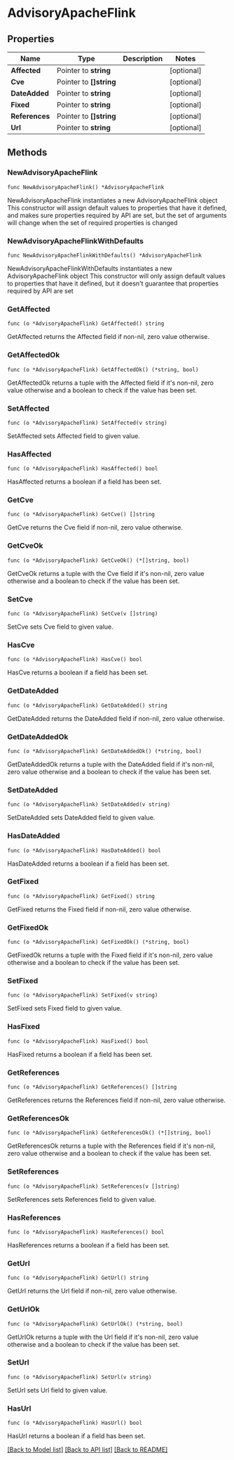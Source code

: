 # AdvisoryApacheFlink

## Properties

Name | Type | Description | Notes
------------ | ------------- | ------------- | -------------
**Affected** | Pointer to **string** |  | [optional] 
**Cve** | Pointer to **[]string** |  | [optional] 
**DateAdded** | Pointer to **string** |  | [optional] 
**Fixed** | Pointer to **string** |  | [optional] 
**References** | Pointer to **[]string** |  | [optional] 
**Url** | Pointer to **string** |  | [optional] 

## Methods

### NewAdvisoryApacheFlink

`func NewAdvisoryApacheFlink() *AdvisoryApacheFlink`

NewAdvisoryApacheFlink instantiates a new AdvisoryApacheFlink object
This constructor will assign default values to properties that have it defined,
and makes sure properties required by API are set, but the set of arguments
will change when the set of required properties is changed

### NewAdvisoryApacheFlinkWithDefaults

`func NewAdvisoryApacheFlinkWithDefaults() *AdvisoryApacheFlink`

NewAdvisoryApacheFlinkWithDefaults instantiates a new AdvisoryApacheFlink object
This constructor will only assign default values to properties that have it defined,
but it doesn't guarantee that properties required by API are set

### GetAffected

`func (o *AdvisoryApacheFlink) GetAffected() string`

GetAffected returns the Affected field if non-nil, zero value otherwise.

### GetAffectedOk

`func (o *AdvisoryApacheFlink) GetAffectedOk() (*string, bool)`

GetAffectedOk returns a tuple with the Affected field if it's non-nil, zero value otherwise
and a boolean to check if the value has been set.

### SetAffected

`func (o *AdvisoryApacheFlink) SetAffected(v string)`

SetAffected sets Affected field to given value.

### HasAffected

`func (o *AdvisoryApacheFlink) HasAffected() bool`

HasAffected returns a boolean if a field has been set.

### GetCve

`func (o *AdvisoryApacheFlink) GetCve() []string`

GetCve returns the Cve field if non-nil, zero value otherwise.

### GetCveOk

`func (o *AdvisoryApacheFlink) GetCveOk() (*[]string, bool)`

GetCveOk returns a tuple with the Cve field if it's non-nil, zero value otherwise
and a boolean to check if the value has been set.

### SetCve

`func (o *AdvisoryApacheFlink) SetCve(v []string)`

SetCve sets Cve field to given value.

### HasCve

`func (o *AdvisoryApacheFlink) HasCve() bool`

HasCve returns a boolean if a field has been set.

### GetDateAdded

`func (o *AdvisoryApacheFlink) GetDateAdded() string`

GetDateAdded returns the DateAdded field if non-nil, zero value otherwise.

### GetDateAddedOk

`func (o *AdvisoryApacheFlink) GetDateAddedOk() (*string, bool)`

GetDateAddedOk returns a tuple with the DateAdded field if it's non-nil, zero value otherwise
and a boolean to check if the value has been set.

### SetDateAdded

`func (o *AdvisoryApacheFlink) SetDateAdded(v string)`

SetDateAdded sets DateAdded field to given value.

### HasDateAdded

`func (o *AdvisoryApacheFlink) HasDateAdded() bool`

HasDateAdded returns a boolean if a field has been set.

### GetFixed

`func (o *AdvisoryApacheFlink) GetFixed() string`

GetFixed returns the Fixed field if non-nil, zero value otherwise.

### GetFixedOk

`func (o *AdvisoryApacheFlink) GetFixedOk() (*string, bool)`

GetFixedOk returns a tuple with the Fixed field if it's non-nil, zero value otherwise
and a boolean to check if the value has been set.

### SetFixed

`func (o *AdvisoryApacheFlink) SetFixed(v string)`

SetFixed sets Fixed field to given value.

### HasFixed

`func (o *AdvisoryApacheFlink) HasFixed() bool`

HasFixed returns a boolean if a field has been set.

### GetReferences

`func (o *AdvisoryApacheFlink) GetReferences() []string`

GetReferences returns the References field if non-nil, zero value otherwise.

### GetReferencesOk

`func (o *AdvisoryApacheFlink) GetReferencesOk() (*[]string, bool)`

GetReferencesOk returns a tuple with the References field if it's non-nil, zero value otherwise
and a boolean to check if the value has been set.

### SetReferences

`func (o *AdvisoryApacheFlink) SetReferences(v []string)`

SetReferences sets References field to given value.

### HasReferences

`func (o *AdvisoryApacheFlink) HasReferences() bool`

HasReferences returns a boolean if a field has been set.

### GetUrl

`func (o *AdvisoryApacheFlink) GetUrl() string`

GetUrl returns the Url field if non-nil, zero value otherwise.

### GetUrlOk

`func (o *AdvisoryApacheFlink) GetUrlOk() (*string, bool)`

GetUrlOk returns a tuple with the Url field if it's non-nil, zero value otherwise
and a boolean to check if the value has been set.

### SetUrl

`func (o *AdvisoryApacheFlink) SetUrl(v string)`

SetUrl sets Url field to given value.

### HasUrl

`func (o *AdvisoryApacheFlink) HasUrl() bool`

HasUrl returns a boolean if a field has been set.


[[Back to Model list]](../README.md#documentation-for-models) [[Back to API list]](../README.md#documentation-for-api-endpoints) [[Back to README]](../README.md)


